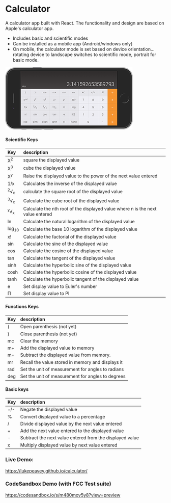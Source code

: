 Calculator
=====================
A calculator app built with React. The functionality and design are based on Apple's calculator app.

- Includes basic and scientific modes
- Can be installed as a mobile app (Android/windows only)
- On mobile, the calculator mode is set based on device orientation... rotating device to landscape switches to scientific mode, portrait for basic mode.

![image](screenshots/screenshot-scientific.png)


#### Scientific Keys
| Key  | description |
|:-----|:-----------------|
| X<sup>2</sup>  | square the displayed value |
| X<sup>3</sup>  | cube the displayed   value |
| X<sup>y</sup>  | Raise the displayed value to the power of the next value entered |
| 1/x   | Calculates the inverse of the displayed value |
| <sup>2</sup>&radic;<sub>x</sub> | calculate the square root of the displayed value |
| <sup>3</sup>&radic;<sub>x</sub>  | Calculate the cube root of the displayed value |
| <sup>y</sup>&radic;<sub>x</sub>  | Calculate the nth root of the displayed value where n is the next value entered |
| ln  | Calculate the natural logarithm of the displayed value |
| log<sub>10</sub>  | Calculate the base 10 logarithm of the displayed value |
| x!  | Calculate the factorial of the displayed value |
| sin  | Calculate the sine of the displayed value |
| cos   | Calculate the cosine of the displayed value |
| tan  | Calculate the tangent of the displayed value |
| sinh  | Calculate the hyperbolic sine of the displayed value |
| cosh  | Calculate the hyperbolic cosine of the displayed value |
| tanh  | Calculate the hyperbolic tangent of the displayed value |
| e  | Set display value to Euler's number |
| &Pi; | Set display value to PI |

#### Functions Keys
| Key  | description |
|:-----|:-----------------|
| ( | Open parenthesis (not yet) |
| ) | Close parenthesis (not yet) |
| mc | Clear the memory |
| m+ | Add the displayed value to memory |
| m- | Subtract the displayed value from memory. |
| mr | Recall the value stored in memory and displays it |
| rad | Set the unit of measurement for angles to radians |
| deg | Set the unit of measurement for angles to degrees |


#### Basic keys
| Key  | description |
|:-----|:-----------------|
| +/- | Negate the displayed value |
| % | Convert displayed value to a percentage |
| / | Divide displayed value by the next value entered |
| + | Add the next value entered to the displayed  value |
| - | Subtract  the next value entered from the displayed value |
| x | Multiply displayed value by next value entered |


### Live Demo:
https://lukepeavey.github.io/calculator/

### CodeSandbox Demo (with FCC Test suite)
https://codesandbox.io/s/m480mov5y8?view=preview
